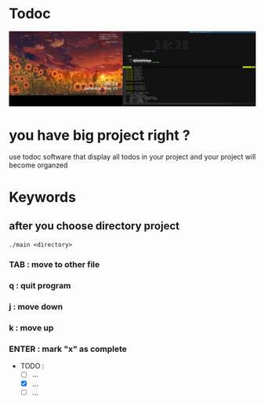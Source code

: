# Todoc

<p align="center">
  <img src="./img.png" />
</p>

# you have big project right ?
use todoc software that display all todos in your project and your project will become organzed

# Keywords
## after you choose directory project
```console
./main <directory>
```
### TAB : move to other file 
### q : quit program
### j : move down
### k : move up
### ENTER : mark "x" as complete

+ TODO :
    - [ ] ...
    - [X] ...
    - [ ] ...
